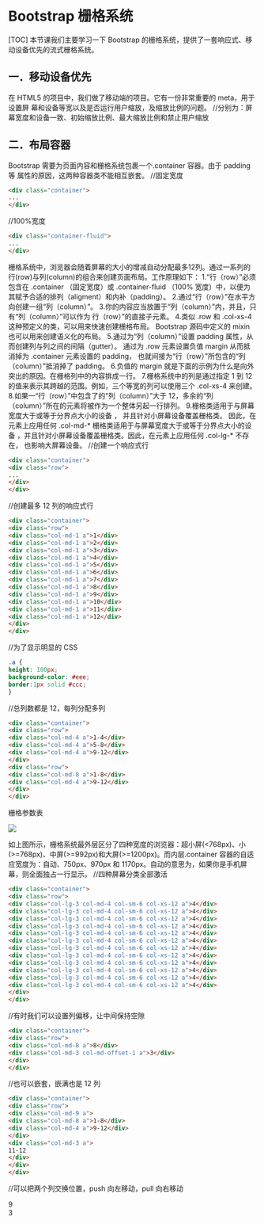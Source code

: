 # Bootstrap 栅格系统
[TOC]
本节课我们主要学习一下 Bootstrap 的栅格系统，提供了一套响应式、移动设备优先的流式栅格系统。
## 一．移动设备优先
在 HTML5 的项目中，我们做了移动端的项目。它有一份非常重要的 meta，用于设置屏
幕和设备等宽以及是否运行用户缩放，及缩放比例的问题。
//分别为：屏幕宽度和设备一致、初始缩放比例、最大缩放比例和禁止用户缩放
<meta name="viewport" content="width=device-width, initial-scale=1,
maximum-scale=1, user-scalable=no">

## 二．布局容器
Bootstrap 需要为页面内容和栅格系统包裹一个.container 容器。由于 padding 等
属性的原因，这两种容器类不能相互嵌套。
//固定宽度
```html
<div class="container">
...
</div>
```
//100%宽度
```html
<div class="container-fluid">
...
</div>
```
栅格系统中，浏览器会随着屏幕的大小的增减自动分配最多12列。通过一系列的行(row)与列(column)的组合来创建页面布局。工作原理如下：
1.“行（row）”必须包含在 .container （固定宽度）或 .container-fluid （100%
宽度）中，以便为其赋予合适的排列（aligment）和内补（padding）。
2.通过“行（row）”在水平方向创建一组“列（column）”。
3.你的内容应当放置于“列（column）”内，并且，只有“列（column）”可以作为
行（row）”的直接子元素。
4.类似 .row 和 .col-xs-4 这种预定义的类，可以用来快速创建栅格布局。
Bootstrap 源码中定义的 mixin 也可以用来创建语义化的布局。
5.通过为“列（column）”设置 padding 属性，从而创建列与列之间的间隔（gutter）。
通过为 .row 元素设置负值 margin 从而抵消掉为 .container 元素设置的 padding，
也就间接为“行（row）”所包含的“列（column）”抵消掉了 padding。
6.负值的 margin 就是下面的示例为什么是向外突出的原因。在栅格列中的内容排成一行。
7.栅格系统中的列是通过指定 1 到 12 的值来表示其跨越的范围。例如，三个等宽的列可以使用三个 .col-xs-4 来创建。
8.如果一“行（row）”中包含了的“列（column）”大于 12，多余的“列（column）”所在的元素将被作为一个整体另起一行排列。
9.栅格类适用于与屏幕宽度大于或等于分界点大小的设备 ， 并且针对小屏幕设备覆盖栅格类。 因此，在元素上应用任何 .col-md-* 栅格类适用于与屏幕宽度大于或等于分界点大小的设备 ，并且针对小屏幕设备覆盖栅格类。因此，在元素上应用任何 .col-lg-*
不存在， 也影响大屏幕设备。
//创建一个响应式行
```html
<div class="container">
<div class="row">
...
</div>
</div>
```
//创建最多 12 列的响应式行
```html
<div class="container">
<div class="row">
<div class="col-md-1 a">1</div>
<div class="col-md-1 a">2</div>
<div class="col-md-1 a">3</div>
<div class="col-md-1 a">4</div>
<div class="col-md-1 a">5</div>
<div class="col-md-1 a">6</div>
<div class="col-md-1 a">7</div>
<div class="col-md-1 a">8</div>
<div class="col-md-1 a">9</div>
<div class="col-md-1 a">10</div>
<div class="col-md-1 a">11</div>
<div class="col-md-1 a">12</div>
</div>
</div>
```
//为了显示明显的 CSS
```css
.a {
height: 100px;
background-color: #eee;
border:1px solid #ccc;
}

```
//总列数都是 12，每列分配多列
```html
<div class="container">
<div class="row">
<div class="col-md-4 a">1-4</div>
<div class="col-md-4 a">5-8</div>
<div class="col-md-4 a">9-12</div>
</div>
<div class="row">
<div class="col-md-8 a">1-8</div>
<div class="col-md-4 a">9-12</div>
</div>
</div>
```
栅格参数表

![](./_image/2017-08-24-08-53-23.jpg)

如上图所示，栅格系统最外层区分了四种宽度的浏览器：超小屏(<768px)、小(>=768px)、中屏(>=992px)和大屏(>=1200px)。而内层.container 容器的自适应宽度为：自动、750px、970px 和 1170px。自动的意思为，如果你是手机屏幕，则全面独占一行显示。
//四种屏幕分类全部激活
```html
<div class="container">
<div class="row">
<div class="col-lg-3 col-md-4 col-sm-6 col-xs-12 a">4</div>
<div class="col-lg-3 col-md-4 col-sm-6 col-xs-12 a">4</div>
<div class="col-lg-3 col-md-4 col-sm-6 col-xs-12 a">4</div>
<div class="col-lg-3 col-md-4 col-sm-6 col-xs-12 a">4</div>
<div class="col-lg-3 col-md-4 col-sm-6 col-xs-12 a">4</div>
<div class="col-lg-3 col-md-4 col-sm-6 col-xs-12 a">4</div>
<div class="col-lg-3 col-md-4 col-sm-6 col-xs-12 a">4</div>
<div class="col-lg-3 col-md-4 col-sm-6 col-xs-12 a">4</div>
<div class="col-lg-3 col-md-4 col-sm-6 col-xs-12 a">4</div>
<div class="col-lg-3 col-md-4 col-sm-6 col-xs-12 a">4</div>
<div class="col-lg-3 col-md-4 col-sm-6 col-xs-12 a">4</div>
<div class="col-lg-3 col-md-4 col-sm-6 col-xs-12 a">4</div>
</div>
</div>
```
//有时我们可以设置列偏移，让中间保持空隙
```html
<div class="container">
<div class="row">
<div class="col-md-8 a">8</div>
<div class="col-md-3 col-md-offset-1 a">3</div>
</div>
</div>
```
//也可以嵌套，嵌满也是 12 列
```html
<div class="container">
<div class="row">
<div class="col-md-9 a">
<div class="col-md-8 a">1-8</div>
<div class="col-md-4 a">9-12</div>
</div>
<div class="col-md-3 a">
11-12
</div>
</div>
</div>
```
//可以把两个列交换位置，push 向左移动，pull 向右移动
<div class="container">
<div class="row">
<div class="col-md-9 col-md-push-3 a">9</div>
<div class="col-md-3 col-md-pull-9 a">3</div>
</div>
</div>